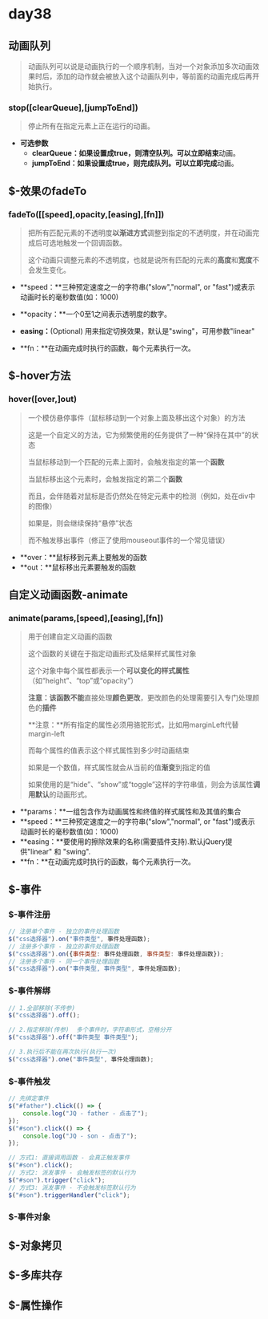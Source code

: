 # day38

## 动画队列

> 动画队列可以说是动画执行的一个顺序机制，当对一个对象添加多次动画效果时后，添加的动作就会被放入这个动画队列中，等前面的动画完成后再开始执行。

### stop([clearQueue],[jumpToEnd])

> 停止所有在指定元素上正在运行的动画。

- **可选参数**
  - **clearQueue：**如果设置成true，则清空队列。可以立即**结束**动画。
  - **jumpToEnd：**如果设置成true，则完成队列。可以立即**完成**动画。

## $-效果のfadeTo

### fadeTo([[speed],opacity,[easing],[fn]])

> 把所有匹配元素的不透明度**以渐进方式**调整到指定的不透明度，并在动画完成后可选地触发一个回调函数。
>
> 这个动画只调整元素的不透明度，也就是说所有匹配的元素的**高度**和**宽度**不会发生变化。

- **speed：**三种预定速度之一的字符串("slow","normal", or "fast")或表示动画时长的毫秒数值(如：1000)

- **opacity：**一个0至1之间表示透明度的数字。

- **easing：**(Optional) 用来指定切换效果，默认是"swing"，可用参数"linear"

- **fn：**在动画完成时执行的函数，每个元素执行一次。

## $-hover方法

### hover([over,]out)

> 一个模仿悬停事件（鼠标移动到一个对象上面及移出这个对象）的方法
>
> 这是一个自定义的方法，它为频繁使用的任务提供了一种“保持在其中”的状态
>
> 当鼠标移动到一个匹配的元素上面时，会触发指定的第一个**函数**
>
> 当鼠标移出这个元素时，会触发指定的第二个**函数**
>
> 而且，会伴随着对鼠标是否仍然处在特定元素中的检测（例如，处在div中的图像）
>
> 如果是，则会继续保持“悬停”状态
>
> 而不触发移出事件（修正了使用mouseout事件的一个常见错误）

- **over：**鼠标移到元素上要触发的函数
- **out：**鼠标移出元素要触发的函数

## 自定义动画函数-animate

### animate(params,[speed],[easing],[fn])

> 用于创建自定义动画的函数
>
> 这个函数的关键在于指定动画形式及结果样式属性对象
>
> 这个对象中每个属性都表示一个**可以变化的样式属性**（如“height”、“top”或“opacity”）
>
> **注意：**该函数**不能**直接处理**颜色更改**，更改颜色的处理需要引入专门处理颜色的**插件**
>
> **注意：**所有指定的属性必须用骆驼形式，比如用marginLeft代替margin-left
>
> 而每个属性的值表示这个样式属性到多少时动画结束
>
> 如果是一个数值，样式属性就会从当前的值**渐变**到指定的值
>
> 如果使用的是“hide”、“show”或“toggle”这样的字符串值，则会为该属性**调用默认**的动画形式。

- **params：**一组包含作为动画属性和终值的样式属性和及其值的集合
- **speed：**三种预定速度之一的字符串("slow","normal", or "fast")或表示动画时长的毫秒数值(如：1000)
- **easing：**要使用的擦除效果的名称(需要插件支持).默认jQuery提供"linear" 和 "swing".
- **fn：**在动画完成时执行的函数，每个元素执行一次。

## $-事件

### $-事件注册

```js
// 注册单个事件 - 独立的事件处理函数
$("css选择器").on("事件类型", 事件处理函数);
// 注册多个事件 - 独立的事件处理函数
$("css选择器").on({事件类型: 事件处理函数, 事件类型: 事件处理函数});
// 注册多个事件 - 同一个事件处理函数
$("css选择器").on("事件类型, 事件类型", 事件处理函数);
```

### $-事件解绑

```js
// 1.全部移除(不传参)
$("css选择器").off();

// 2.指定移除(传参)  多个事件时，字符串形式，空格分开
$("css选择器").off("事件类型 事件类型");

// 3.执行后不能在再次执行(执行一次)
$("css选择器").one("事件类型", 事件处理函数);
```

### $-事件触发

```js
// 先绑定事件
$("#father").click(() => {
    console.log("JQ - father - 点击了");
});
$("#son").click(() => {
    console.log("JQ - son - 点击了");
});

// 方式1: 直接调用函数 - 会真正触发事件
$("#son").click();
// 方式2: 派发事件 - 会触发标签的默认行为
$("#son").trigger("click");
// 方式3: 派发事件 - 不会触发标签默认行为
$("#son").triggerHandler("click");
```

### $-事件对象

## $-对象拷贝

## $-多库共存

## $-属性操作